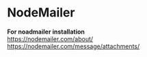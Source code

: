 # NodeMailer
**For noadmailer installation**<br/>
https://nodemailer.com/about/<br/>
https://nodemailer.com/message/attachments/
